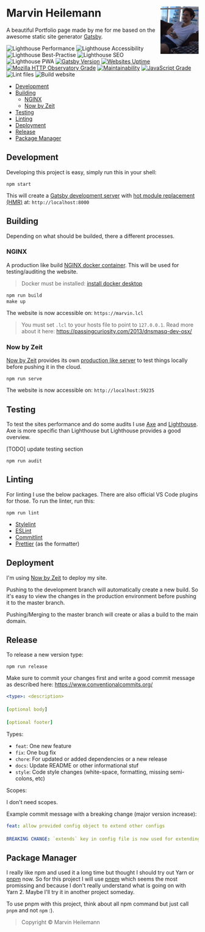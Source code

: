 <h1 align="left">
  <img align="right" src="static/me.gif" width="100" />
  <b>Marvin Heilemann</b>
</h1>

A beautiful Portfolio page made by me for me based on the awesome static site generator
[Gatsby](https://www.gatsbyjs.org/).

![Lighthouse Performance](https://img.shields.io/static/v1?label=performance&message=83%&labelColor=304ffe&color=2979ff)
![Lighthouse Accessibility](https://img.shields.io/static/v1?label=accessibility&message=99%&labelColor=304ffe&color=2979ff)
![Lighthouse Best-Practise](https://img.shields.io/static/v1?label=best-practises&message=100%&labelColor=304ffe&color=2979ff)
![Lighthouse SEO](https://img.shields.io/static/v1?label=seo&message=100%&labelColor=304ffe&color=2979ff)
![Lighthouse PWA](https://img.shields.io/static/v1?label=pwa&message=100%&labelColor=304ffe&color=2979ff)
[![Gatsby Version](https://img.shields.io/github/package-json/dependency-version/muuvmuuv/portfolio/gatsby)](https://www.gatsbyjs.org/)
[![Websites Uptime](https://img.shields.io/uptimerobot/ratio/m784322945-86582158b8ce476f87e64860)](https://stats.uptimerobot.com/g7xpvhlxwW)
[![Mozilla HTTP Observatory Grade](https://img.shields.io/mozilla-observatory/grade/marvin.digital)](https://observatory.mozilla.org/analyze/marvin.digital)
[![Maintainability](https://api.codeclimate.com/v1/badges/4ff1821236f428215929/maintainability)](https://codeclimate.com/github/muuvmuuv/portfolio/maintainability)
[![JavaScript Grade](https://img.shields.io/lgtm/grade/javascript/g/muuvmuuv/portfolio.svg?logo=lgtm&logoWidth=18)](https://lgtm.com/projects/g/muuvmuuv/portfolio/context:javascript)
![Lint files](https://github.com/muuvmuuv/portfolio/workflows/Lint%20files/badge.svg)
![Build website](https://github.com/muuvmuuv/portfolio/workflows/Build%20website/badge.svg)

- [Development](#development)
- [Building](#building)
  - [NGINX](#nginx)
  - [Now by Zeit](#now-by-zeit)
- [Testing](#testing)
- [Linting](#linting)
- [Deployment](#deployment)
- [Release](#release)
- [Package Manager](#package-manager)

## Development

Developing this project is easy, simply run this in your shell:

```
npm start
```

This will create a
[Gatsby development server](https://www.gatsbyjs.org/docs/gatsby-cli/#develop) with
[hot module replacement (HMR)](https://webpack.js.org/concepts/hot-module-replacement/)
at: `http://localhost:8000`

## Building

Depending on what should be builded, there a different processes.

### NGINX

A production like build [NGINX docker container](https://hub.docker.com/_/nginx). This
will be used for testing/auditing the website.

> Docker must be installed: [install docker desktop](https://docs.docker.com/install/)

```
npm run build
make up
```

The website is now accessible on: `https://marvin.lcl`

> You must set `.lcl` to your hosts file to point to `127.0.0.1`. Read more about it here:
> https://passingcuriosity.com/2013/dnsmasq-dev-osx/

### Now by Zeit

[Now by Zeit](https://zeit.co/home) provides its own
[production like server](https://zeit.co/docs/now-cli#commands/dev) to test things locally
before pushing it in the cloud.

```
npm run serve
```

The website is now accessible on: `http://localhost:59235`

## Testing

To test the sites performance and do some audits I use [Axe](https://www.deque.com/axe/)
and [Lighthouse](https://github.com/GoogleChrome/lighthouse/). Axe is more specific than
Lighthouse but Lighthouse provides a good overview.

[TODO] update testing section

```
npm run audit
```

## Linting

For linting I use the below packages. There are also official VS Code plugins for those.
To run the linter, run this:

```
npm run lint
```

- [Stylelint](https://stylelint.io/)
- [ESLint](https://eslint.org/)
- [Commitlint](https://commitlint.js.org/)
- [Prettier](https://prettier.io/) (as the formatter)

## Deployment

I'm using [Now by Zeit](https://zeit.co/home) to deploy my site.

Pushing to the development branch will automatically create a new build. So it's easy to
view the changes in the production environment before pushing it to the master branch.

Pushing/Merging to the master branch will create or alias a build to the main domain.

## Release

To release a new version type:

```
npm run release
```

Make sure to commit your changes first and write a good commit message as described here:
https://www.conventionalcommits.org/

```yml
<type>: <description>

[optional body]

[optional footer]
```

Types:

- `feat`: One new feature
- `fix`: One bug fix
- `chore`: For updated or added dependencies or a new release
- `docs`: Update README or other informational stuf
- `style`: Code style changes (white-space, formatting, missing semi-colons, etc)

Scopes:

I don't need scopes.

Example commit message with a breaking change (major version increase):

```yml
feat: allow provided config object to extend other configs

BREAKING CHANGE: `extends` key in config file is now used for extending other config files
```

## Package Manager

I really like npm and used it a long time but thought I should try out Yarn or
[pnpm](https://pnpm.js.org/) now. So for this project I will use
[pnpm](https://pnpm.js.org/) which seems the most promissing and because I don't really
understand what is going on with Yarn 2. Maybe I'll try it in another project someday.

To use pnpm with this project, think about all npm command but just call `pnpm` and not
`npm` :).

> Copyright © Marvin Heilemann
